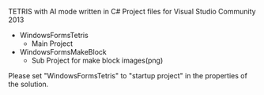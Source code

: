 TETRIS with AI mode written in C#
Project files for Visual Studio Community 2013

 - WindowsFormsTetris
    - Main Project
 - WindowsFormsMakeBlock
    - Sub Project for make block images(png)


Please set "WindowsFormsTetris" to "startup project" in the properties of the solution.


